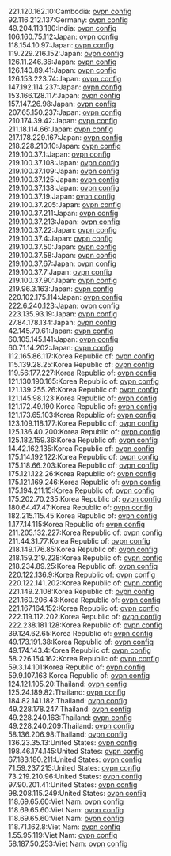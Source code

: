 221.120.162.10:Cambodia: [ovpn config](vpn/221_120_162_10.ovpn)  
92.116.212.137:Germany: [ovpn config](vpn/92_116_212_137.ovpn)  
49.204.113.180:India: [ovpn config](vpn/49_204_113_180.ovpn)  
106.160.75.112:Japan: [ovpn config](vpn/106_160_75_112.ovpn)  
118.154.10.97:Japan: [ovpn config](vpn/118_154_10_97.ovpn)  
119.229.216.152:Japan: [ovpn config](vpn/119_229_216_152.ovpn)  
126.11.246.36:Japan: [ovpn config](vpn/126_11_246_36.ovpn)  
126.140.89.41:Japan: [ovpn config](vpn/126_140_89_41.ovpn)  
126.153.223.74:Japan: [ovpn config](vpn/126_153_223_74.ovpn)  
147.192.114.237:Japan: [ovpn config](vpn/147_192_114_237.ovpn)  
153.166.128.117:Japan: [ovpn config](vpn/153_166_128_117.ovpn)  
157.147.26.98:Japan: [ovpn config](vpn/157_147_26_98.ovpn)  
207.65.150.237:Japan: [ovpn config](vpn/207_65_150_237.ovpn)  
210.174.39.42:Japan: [ovpn config](vpn/210_174_39_42.ovpn)  
211.18.114.66:Japan: [ovpn config](vpn/211_18_114_66.ovpn)  
217.178.229.167:Japan: [ovpn config](vpn/217_178_229_167.ovpn)  
218.228.210.10:Japan: [ovpn config](vpn/218_228_210_10.ovpn)  
219.100.37.1:Japan: [ovpn config](vpn/219_100_37_1.ovpn)  
219.100.37.108:Japan: [ovpn config](vpn/219_100_37_108.ovpn)  
219.100.37.109:Japan: [ovpn config](vpn/219_100_37_109.ovpn)  
219.100.37.125:Japan: [ovpn config](vpn/219_100_37_125.ovpn)  
219.100.37.138:Japan: [ovpn config](vpn/219_100_37_138.ovpn)  
219.100.37.19:Japan: [ovpn config](vpn/219_100_37_19.ovpn)  
219.100.37.205:Japan: [ovpn config](vpn/219_100_37_205.ovpn)  
219.100.37.211:Japan: [ovpn config](vpn/219_100_37_211.ovpn)  
219.100.37.213:Japan: [ovpn config](vpn/219_100_37_213.ovpn)  
219.100.37.22:Japan: [ovpn config](vpn/219_100_37_22.ovpn)  
219.100.37.4:Japan: [ovpn config](vpn/219_100_37_4.ovpn)  
219.100.37.50:Japan: [ovpn config](vpn/219_100_37_50.ovpn)  
219.100.37.58:Japan: [ovpn config](vpn/219_100_37_58.ovpn)  
219.100.37.67:Japan: [ovpn config](vpn/219_100_37_67.ovpn)  
219.100.37.7:Japan: [ovpn config](vpn/219_100_37_7.ovpn)  
219.100.37.90:Japan: [ovpn config](vpn/219_100_37_90.ovpn)  
219.96.3.163:Japan: [ovpn config](vpn/219_96_3_163.ovpn)  
220.102.175.114:Japan: [ovpn config](vpn/220_102_175_114.ovpn)  
222.6.240.123:Japan: [ovpn config](vpn/222_6_240_123.ovpn)  
223.135.93.19:Japan: [ovpn config](vpn/223_135_93_19.ovpn)  
27.84.178.134:Japan: [ovpn config](vpn/27_84_178_134.ovpn)  
42.145.70.61:Japan: [ovpn config](vpn/42_145_70_61.ovpn)  
60.105.145.141:Japan: [ovpn config](vpn/60_105_145_141.ovpn)  
60.71.14.202:Japan: [ovpn config](vpn/60_71_14_202.ovpn)  
112.165.86.117:Korea Republic of: [ovpn config](vpn/112_165_86_117.ovpn)  
115.139.28.25:Korea Republic of: [ovpn config](vpn/115_139_28_25.ovpn)  
119.56.177.227:Korea Republic of: [ovpn config](vpn/119_56_177_227.ovpn)  
121.130.190.165:Korea Republic of: [ovpn config](vpn/121_130_190_165.ovpn)  
121.139.255.26:Korea Republic of: [ovpn config](vpn/121_139_255_26.ovpn)  
121.145.98.123:Korea Republic of: [ovpn config](vpn/121_145_98_123.ovpn)  
121.172.49.190:Korea Republic of: [ovpn config](vpn/121_172_49_190.ovpn)  
121.173.65.103:Korea Republic of: [ovpn config](vpn/121_173_65_103.ovpn)  
123.109.118.177:Korea Republic of: [ovpn config](vpn/123_109_118_177.ovpn)  
125.136.40.200:Korea Republic of: [ovpn config](vpn/125_136_40_200.ovpn)  
125.182.159.36:Korea Republic of: [ovpn config](vpn/125_182_159_36.ovpn)  
14.42.162.135:Korea Republic of: [ovpn config](vpn/14_42_162_135.ovpn)  
175.114.192.122:Korea Republic of: [ovpn config](vpn/175_114_192_122.ovpn)  
175.118.66.203:Korea Republic of: [ovpn config](vpn/175_118_66_203.ovpn)  
175.121.122.26:Korea Republic of: [ovpn config](vpn/175_121_122_26.ovpn)  
175.121.169.246:Korea Republic of: [ovpn config](vpn/175_121_169_246.ovpn)  
175.194.211.15:Korea Republic of: [ovpn config](vpn/175_194_211_15.ovpn)  
175.202.70.235:Korea Republic of: [ovpn config](vpn/175_202_70_235.ovpn)  
180.64.47.47:Korea Republic of: [ovpn config](vpn/180_64_47_47.ovpn)  
182.215.115.45:Korea Republic of: [ovpn config](vpn/182_215_115_45.ovpn)  
1.177.14.115:Korea Republic of: [ovpn config](vpn/1_177_14_115.ovpn)  
211.205.132.227:Korea Republic of: [ovpn config](vpn/211_205_132_227.ovpn)  
211.44.31.77:Korea Republic of: [ovpn config](vpn/211_44_31_77.ovpn)  
218.149.176.85:Korea Republic of: [ovpn config](vpn/218_149_176_85.ovpn)  
218.159.219.228:Korea Republic of: [ovpn config](vpn/218_159_219_228.ovpn)  
218.234.89.25:Korea Republic of: [ovpn config](vpn/218_234_89_25.ovpn)  
220.122.136.9:Korea Republic of: [ovpn config](vpn/220_122_136_9.ovpn)  
220.122.141.202:Korea Republic of: [ovpn config](vpn/220_122_141_202.ovpn)  
221.149.2.108:Korea Republic of: [ovpn config](vpn/221_149_2_108.ovpn)  
221.160.206.43:Korea Republic of: [ovpn config](vpn/221_160_206_43.ovpn)  
221.167.164.152:Korea Republic of: [ovpn config](vpn/221_167_164_152.ovpn)  
222.119.112.202:Korea Republic of: [ovpn config](vpn/222_119_112_202.ovpn)  
222.238.181.128:Korea Republic of: [ovpn config](vpn/222_238_181_128.ovpn)  
39.124.62.65:Korea Republic of: [ovpn config](vpn/39_124_62_65.ovpn)  
49.173.191.38:Korea Republic of: [ovpn config](vpn/49_173_191_38.ovpn)  
49.174.143.4:Korea Republic of: [ovpn config](vpn/49_174_143_4.ovpn)  
58.226.154.162:Korea Republic of: [ovpn config](vpn/58_226_154_162.ovpn)  
59.3.14.101:Korea Republic of: [ovpn config](vpn/59_3_14_101.ovpn)  
59.9.107.163:Korea Republic of: [ovpn config](vpn/59_9_107_163.ovpn)  
124.121.105.20:Thailand: [ovpn config](vpn/124_121_105_20.ovpn)  
125.24.189.82:Thailand: [ovpn config](vpn/125_24_189_82.ovpn)  
184.82.141.182:Thailand: [ovpn config](vpn/184_82_141_182.ovpn)  
49.228.178.247:Thailand: [ovpn config](vpn/49_228_178_247.ovpn)  
49.228.240.163:Thailand: [ovpn config](vpn/49_228_240_163.ovpn)  
49.228.240.209:Thailand: [ovpn config](vpn/49_228_240_209.ovpn)  
58.136.206.98:Thailand: [ovpn config](vpn/58_136_206_98.ovpn)  
136.23.35.13:United States: [ovpn config](vpn/136_23_35_13.ovpn)  
198.46.174.145:United States: [ovpn config](vpn/198_46_174_145.ovpn)  
67.183.180.211:United States: [ovpn config](vpn/67_183_180_211.ovpn)  
71.59.237.215:United States: [ovpn config](vpn/71_59_237_215.ovpn)  
73.219.210.96:United States: [ovpn config](vpn/73_219_210_96.ovpn)  
97.90.201.41:United States: [ovpn config](vpn/97_90_201_41.ovpn)  
98.208.115.249:United States: [ovpn config](vpn/98_208_115_249.ovpn)  
118.69.65.60:Viet Nam: [ovpn config](vpn/118_69_65_60.ovpn)  
118.69.65.60:Viet Nam: [ovpn config](vpn/118_69_65_60.ovpn)  
118.69.65.60:Viet Nam: [ovpn config](vpn/118_69_65_60.ovpn)  
118.71.162.8:Viet Nam: [ovpn config](vpn/118_71_162_8.ovpn)  
1.55.95.119:Viet Nam: [ovpn config](vpn/1_55_95_119.ovpn)  
58.187.50.253:Viet Nam: [ovpn config](vpn/58_187_50_253.ovpn)  
